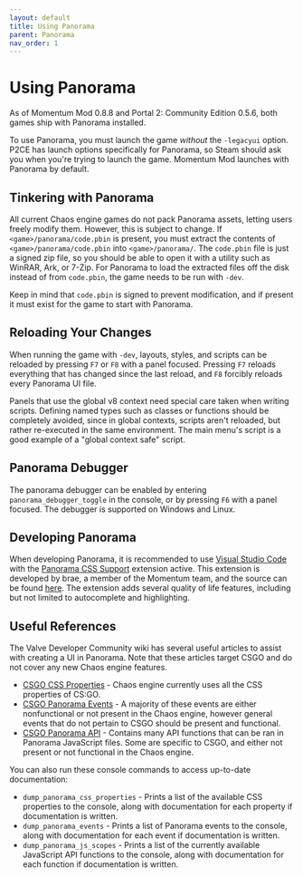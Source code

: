 ```yaml
---
layout: default
title: Using Panorama
parent: Panorama
nav_order: 1
---
```


# Using Panorama

As of Momentum Mod 0.8.8 and Portal 2: Community Edition 0.5.6, both games ship with Panorama installed. 

To use Panorama, you must launch the game *without* the `-legacyui` option. P2CE has launch options specifically
for Panorama, so Steam should ask you when you're trying to launch the game. Momentum Mod launches with Panorama
by default.

## Tinkering with Panorama

All current Chaos engine games do not pack Panorama assets, letting users freely modify them. However, this is subject
to change. If `<game>/panorama/code.pbin` is present, you must extract the contents of `<game>/panorama/code.pbin`
into `<game>/panorama/`. The `code.pbin` file is just a signed zip file, so you should be able to open it with a
utility such as WinRAR, Ark, or 7-Zip. For Panorama to load the extracted files off the disk instead of from `code.pbin`,
the game needs to be run with `-dev`. 

Keep in mind that `code.pbin` is signed to prevent modification, and if present it must exist for the game to start with Panorama.

## Reloading Your Changes

When running the game with `-dev`, layouts, styles, and scripts can be reloaded by pressing `F7` or `F8` with a panel focused.
Pressing `F7` reloads everything that has changed since the last reload, and `F8` forcibly reloads every Panorama UI file.

Panels that use the global v8 context need special care taken when writing scripts. Defining named types such as classes or
functions should be completely avoided, since in global contexts, scripts aren't reloaded, but rather re-executed in the same
environment. The main menu's script is a good example of a "global context safe" script.

## Panorama Debugger

The panorama debugger can be enabled by entering `panorama_debugger_toggle` in the console, or by pressing `F6` with a
panel focused. The debugger is supported on Windows and Linux.

## Developing Panorama

When developing Panorama, it is recommended to use [Visual Studio Code](https://code.visualstudio.com/) with the [Panorama CSS Support](https://marketplace.visualstudio.com/items?itemName=braemie.panorama-css) extension active. This extension is developed by brae, a member of the Momentum team, and the source can be found [here](https://github.com/braem/vscode-panorama-css). The extension adds several quality of life features, including but not limited to autocomplete and highlighting.

## Useful References

The Valve Developer Community wiki has several useful articles to assist with creating a UI in Panorama. Note that these
articles target CSGO and do not cover any new Chaos engine features.
- [CSGO CSS Properties](https://developer.valvesoftware.com/wiki/CSGO_Panorama_CSS_Properties) - Chaos engine currently uses
  all the CSS properties of CS:GO.
- [CSGO Panorama Events](https://developer.valvesoftware.com/wiki/CSGO_Panorama_Events) - A majority of these events are either
  nonfunctional or not present in the Chaos engine, however general events that do not pertain to CSGO should be present and
  functional.
- [CSGO Panorama API](https://developer.valvesoftware.com/wiki/CSGO_Panorama_API) - Contains many API functions that can be ran
  in Panorama JavaScript files. Some are specific to CSGO, and either not present or not functional in the Chaos engine.

You can also run these console commands to access up-to-date documentation:
- `dump_panorama_css_properties` - Prints a list of the available CSS properties to the console, along with documentation for
  each property if documentation is written.
- `dump_panorama_events` - Prints a list of Panorama events to the console, along with documentation for each event if documentation
  is written.
- `dump_panorama_js_scopes` - Prints a list of the currently available JavaScript API functions to the console, along with
  documentation for each function if documentation is written.
